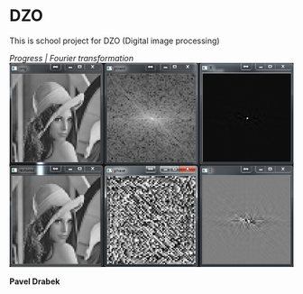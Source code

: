 # DZO

This is school project for DZO (Digital image processing)  

*Progress | Fourier transformation*  
![Pavel Drabek | Actual progress](https://raw.githubusercontent.com/PavelDrabek/VSB_DZO/master/progress/progress_01.PNG)  

**Pavel Drabek**
